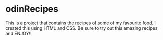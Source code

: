 # odinRecipes
 This is a project that contains the recipes of some of my favourite food.  I created this using HTML and CSS. Be sure to try out this amazing recipes and ENJOY!!
